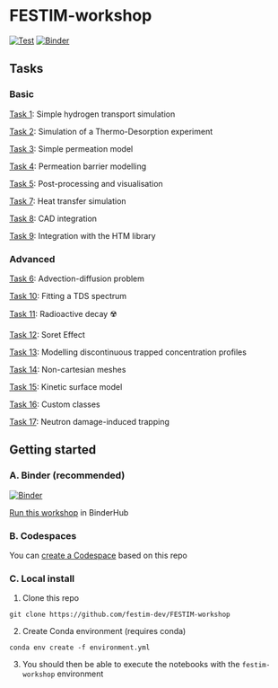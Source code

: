 # FESTIM-workshop

[![Test](https://github.com/festim-dev/FESTIM-workshop/actions/workflows/test_notebooks.yml/badge.svg)](https://github.com/festim-dev/FESTIM-workshop/actions/workflows/test_notebooks.yml)
[![Binder](https://mybinder.org/badge_logo.svg)](https://mybinder.org/v2/gh/festim-dev/FESTIM-workshop/main)

## Tasks

### Basic

[Task 1](https://github.com/festim-dev/FESTIM-workshop/blob/main/tasks/task01.ipynb): Simple hydrogen transport simulation

[Task 2](https://github.com/festim-dev/FESTIM-workshop/blob/main/tasks/task02.ipynb): Simulation of a Thermo-Desorption experiment

[Task 3](https://github.com/festim-dev/FESTIM-workshop/blob/main/tasks/task03.ipynb): Simple permeation model

[Task 4](https://github.com/festim-dev/FESTIM-workshop/blob/main/tasks/task04.ipynb): Permeation barrier modelling

[Task 5](https://github.com/festim-dev/FESTIM-workshop/blob/main/tasks/task05.ipynb): Post-processing and visualisation

[Task 7](https://github.com/festim-dev/FESTIM-workshop/blob/main/tasks/task07.ipynb): Heat transfer simulation

[Task 8](https://github.com/festim-dev/FESTIM-workshop/blob/main/tasks/task08.ipynb): CAD integration

[Task 9](https://github.com/festim-dev/FESTIM-workshop/blob/main/tasks/task09.ipynb): Integration with the HTM library


### Advanced

[Task 6](https://github.com/festim-dev/FESTIM-workshop/blob/main/tasks/task06.ipynb): Advection-diffusion problem

[Task 10](https://github.com/festim-dev/FESTIM-workshop/blob/main/tasks/task10.ipynb): Fitting a TDS spectrum

[Task 11](https://github.com/festim-dev/FESTIM-workshop/blob/main/tasks/task11.ipynb): Radioactive decay ☢️

[Task 12](https://github.com/festim-dev/FESTIM-workshop/blob/main/tasks/task12.ipynb): Soret Effect

[Task 13](https://github.com/festim-dev/FESTIM-workshop/blob/main/tasks/task13.ipynb): Modelling discontinuous trapped concentration profiles

[Task 14](https://github.com/festim-dev/FESTIM-workshop/blob/main/tasks/task14.ipynb): Non-cartesian meshes

[Task 15](https://github.com/festim-dev/FESTIM-workshop/blob/main/tasks/task15.ipynb): Kinetic surface model

[Task 16](https://github.com/festim-dev/FESTIM-workshop/blob/main/tasks/task16.ipynb): Custom classes

[Task 17](https://github.com/festim-dev/FESTIM-workshop/blob/main/tasks/task17.ipynb): Neutron damage-induced trapping



## Getting started

### A. Binder (recommended)

[![Binder](https://mybinder.org/badge_logo.svg)](https://mybinder.org/v2/gh/festim-dev/FESTIM-workshop/main)

[Run this workshop](https://mybinder.org/v2/gh/festim-dev/FESTIM-workshop/main) in BinderHub

### B. Codespaces

You can [create a Codespace](https://github.com/codespaces/new?machine=standardLinux32gb&repo=520445592&ref=main&devcontainer_path=.devcontainer%2Fdevcontainer.json&location=WestEurope) based on this repo

### C. Local install

1. Clone this repo

```
git clone https://github.com/festim-dev/FESTIM-workshop
```
2. Create Conda environment (requires conda)

```
conda env create -f environment.yml
```

3. You should then be able to execute the notebooks with the ``festim-workshop`` environment